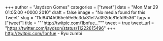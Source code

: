 
+++
author = "Jaydson Gomes"
categories = ["tweet"]
date = "Mon Mar 29 01:05:00 +0000 2010"
draft = false
image = "No media found for this Tweet"
slug = "11d84145065e59e9c3da81ef7a392dc81efd9536"
tags = ["tweet"]
title = """http://twitpic.com/1bnfue..."""
tweet = true
tweet_url = "https://twitter.com/jaydson/status/11222615496"
+++
http://twitpic.com/1bnfue - Ryu zumbi
